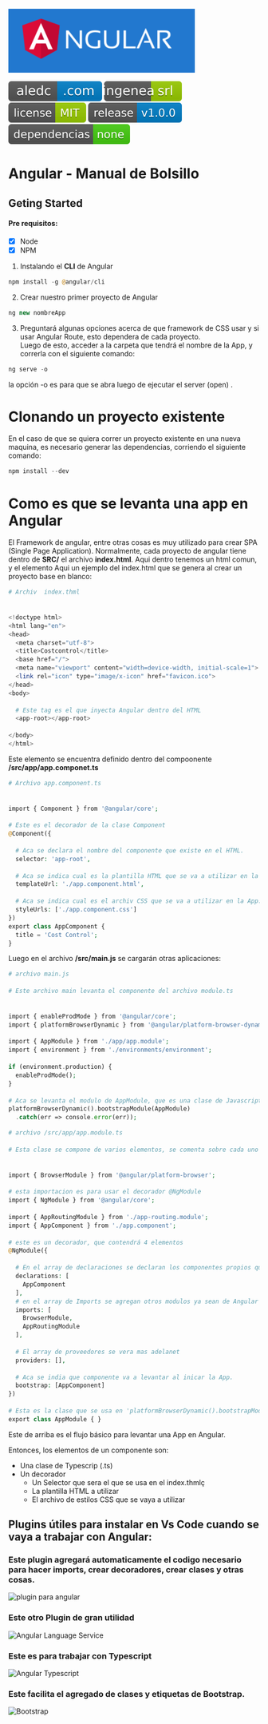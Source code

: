 ![Angular](https://github.com/aledc7/Angular/blob/master/resources/angular.png?raw=true)


[![aledc.tk](https://github.com/aledc7/Scrum-Certification/blob/master/recursos/aledc.com.svg)](https://aledc.tk)
[![ingenea.com.ar](https://github.com/aledc7/Scrum-Certification/blob/master/recursos/ingenea.svg)](http://ingenea.com.ar)
[![License](https://github.com/aledc7/Scrum-Certification/blob/master/recursos/mit-license.svg)](https://aledc.com)
[![GitHub release](https://github.com/aledc7/Scrum-Certification/blob/master/recursos/release.svg)](https://aledc.com)
[![Dependencies](https://github.com/aledc7/Scrum-Certification/blob/master/recursos/dependencias-none.svg)](https://aledc.com)


# Angular - Manual de Bolsillo


## Geting Started

#### Pre requisitos:

- [x] Node
- [x] NPM

1. Instalando el __CLI__ de Angular
```php
npm install -g @angular/cli
````

2. Crear nuestro primer proyecto de Angular
```php
ng new nombreApp
````

3. Preguntará algunas opciones acerca de que framework de CSS usar y si usar Angular Route, esto dependera de cada proyecto.   
Luego de esto, acceder a la carpeta que tendrá el nombre de la App, y correrla con el siguiente comando:  
```php
ng serve -o 
````
la opción -o es para que se abra luego de ejecutar el server (open) .


# Clonando un proyecto existente

En el caso de que se quiera correr un proyecto existente en una nueva maquina, es necesario generar las dependencias, corriendo el siguiente comando:

```php
npm install --dev
````




# Como es que se levanta una app en Angular

El Framework de angular, entre otras cosas es muy utilizado para crear SPA (Single Page Application).  Normalmente, cada proyecto de angular tiene dentro de __SRC/__  el archivo __index.html__.   Aqui dentro  tenemos un html comun, y el elemento __<app-root></app-root>__     Aqui un ejemplo del index.html que se genera al crear un proyecto base en blanco:

```php
# Archiv  index.thml


<!doctype html>
<html lang="en">
<head>
  <meta charset="utf-8">
  <title>Costcontrol</title>
  <base href="/">
  <meta name="viewport" content="width=device-width, initial-scale=1">
  <link rel="icon" type="image/x-icon" href="favicon.ico">
</head>
<body>

  # Este tag es el que inyecta Angular dentro del HTML
  <app-root></app-root>
  
</body>
</html>
````


Este elemento __<app-root></app-root>__  se encuentra definido dentro del compoonente __/src/app/app.componet.ts__

```php
# Archivo app.component.ts


import { Component } from '@angular/core';

# Este es el decorador de la clase Component
@Component({

  # Aca se declara el nombre del componente que existe en el HTML.
  selector: 'app-root',
  
  # Aca se indica cual es la plantilla HTML que se va a utilizar en la App.   
  templateUrl: './app.component.html',
  
  # Aca se indica cual es el archiv CSS que se va a utilizar en la App.   
  styleUrls: ['./app.component.css']
})
export class AppComponent {
  title = 'Cost Control';
}
````

Luego en el archivo __/src/main.js__  se cargarán otras aplicaciones:
```php
# archivo main.js

# Este archivo main levanta el componente del archivo module.ts


import { enableProdMode } from '@angular/core';
import { platformBrowserDynamic } from '@angular/platform-browser-dynamic';

import { AppModule } from './app/app.module';
import { environment } from './environments/environment';

if (environment.production) {
  enableProdMode();
}

# Aca se levanta el modulo de AppModule, que es una clase de Javascript, está relacionado con el archivo /src/app/app.module.ts
platformBrowserDynamic().bootstrapModule(AppModule)
  .catch(err => console.error(err));
````



```php
# archivo /src/app/app.module.ts

# Esta clase se compone de varios elementos, se comenta sobre cada uno


import { BrowserModule } from '@angular/platform-browser';

# esta importacion es para usar el decorador @NgModule 
import { NgModule } from '@angular/core';

import { AppRoutingModule } from './app-routing.module';
import { AppComponent } from './app.component';

# este es un decorador, que contendrá 4 elementos
@NgModule({

  # En el array de declaraciones se declaran los componentes propios que se vayan a utilizar.
  declarations: [
    AppComponent
  ],
  # en el array de Imports se agregan otros modulos ya sean de Angular u otros externos. 
  imports: [
    BrowserModule,
    AppRoutingModule
  ],
  
  # El array de proveedores se vera mas adelanet
  providers: [],
  
  # Aca se india que componente va a levantar al inicar la App.
  bootstrap: [AppComponent]
}) 

# Esta es la clase que se usa en 'platformBrowserDynamic().bootstrapModule(AppModule)' en el archivo 'main.js'
export class AppModule { }
````

Este de arriba es el flujo básico para levantar una App en Angular.  


Entonces, los elementos de un componente son:  

- Una clase de Typescrip (.ts)
- Un decorador
  - Un Selector que sera el que se usa en el index.thmlç
  - La plantilla HTML a utilizar
  - El archivo de estilos CSS que se vaya a utilizar

## Plugins útiles para instalar en Vs Code cuando se vaya a trabajar con Angular:   


### Este plugin agregará automaticamente el codigo necesario para hacer __imports__, crear __decoradores__, crear __clases__ y otras cosas. 

![plugin para angular](https://github.com/aledc7/Angular/blob/master/resources/plugin-vscode.png?raw=true)


### Este otro Plugin de gran utilidad

![Angular Language Service](https://github.com/aledc7/Angular/blob/master/resources/angularLanguageService.png?raw=true)

### Este es para trabajar con Typescript
![Angular Typescript](https://github.com/aledc7/Angular/blob/master/resources/angular%20typescript.png?raw=true)


### Este facilita el agregado de clases y etiquetas de Bootstrap.
![Bootstrap](https://github.com/aledc7/Angular/blob/master/resources/bootstrap.png?raw=true)  












